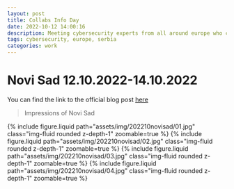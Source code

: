 ```yaml
---
layout: post
title: Collabs Info Day
date: 2022-10-12 14:00:16
description: Meeting cybersecurity experts from all around europe who collaborate with us in the eu projects
tags: cybersecurity, europe, serbia
categories: work
---
```


# Novi Sad 12.10.2022-14.10.2022

You can find the link to the official blog post [here](https://www.collabs-project.eu/collabs-info-day/)

> Impressions of Novi Sad

{% include figure.liquid path="assets/img/202210novisad/01.jpg" class="img-fluid rounded z-depth-1" zoomable=true %}
{% include figure.liquid path="assets/img/202210novisad/02.jpg" class="img-fluid rounded z-depth-1" zoomable=true %}
{% include figure.liquid path="assets/img/202210novisad/03.jpg" class="img-fluid rounded z-depth-1" zoomable=true %}
{% include figure.liquid path="assets/img/202210novisad/04.jpg" class="img-fluid rounded z-depth-1" zoomable=true %}
